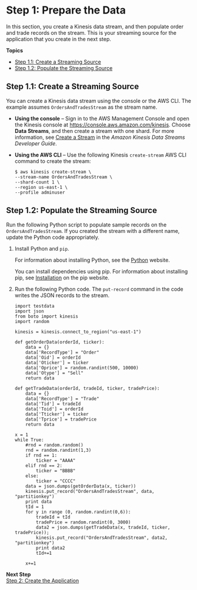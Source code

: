 # Step 1: Prepare the Data<a name="tworecordtypes-prepare"></a>

In this section, you create a Kinesis data stream, and then populate order and trade records on the stream\. This is your streaming source for the application that you create in the next step\.

**Topics**
+ [Step 1\.1: Create a Streaming Source](#tworecordtypes-prepare-create-stream)
+ [Step 1\.2: Populate the Streaming Source](#tworecordtypes-prepare-populate-stream)

## Step 1\.1: Create a Streaming Source<a name="tworecordtypes-prepare-create-stream"></a>

You can create a Kinesis data stream using the console or the AWS CLI\. The example assumes `OrdersAndTradesStream` as the stream name\. 
+ **Using the console** – Sign in to the AWS Management Console and open the Kinesis console at [https://console\.aws\.amazon\.com/kinesis](https://console.aws.amazon.com/kinesis)\. Choose **Data Streams**, and then create a stream with one shard\. For more information, see [Create a Stream](http://docs.aws.amazon.com/streams/latest/dev/learning-kinesis-module-one-create-stream.html) in the *Amazon Kinesis Data Streams Developer Guide*\.
+ **Using the AWS CLI** – Use the following Kinesis `create-stream` AWS CLI command to create the stream:

  ```
  $ aws kinesis create-stream \
  --stream-name OrdersAndTradesStream \
  --shard-count 1 \
  --region us-east-1 \
  --profile adminuser
  ```

## Step 1\.2: Populate the Streaming Source<a name="tworecordtypes-prepare-populate-stream"></a>

Run the following Python script to populate sample records on the `OrdersAndTradesStream`\. If you created the stream with a different name, update the Python code appropriately\. 

1. Install Python and `pip`\.

   For information about installing Python, see the [Python](https://www.python.org/) website\. 

   You can install dependencies using pip\. For information about installing pip, see [Installation](https://pip.pypa.io/en/stable/installing/) on the pip website\.

1. Run the following Python code\. The `put-record` command in the code writes the JSON records to the stream\.

   ```
   import testdata
   import json
   from boto import kinesis
   import random
   
   kinesis = kinesis.connect_to_region("us-east-1")
   
   def getOrderData(orderId, ticker):
       data = {}
       data['RecordType'] = "Order"
       data['Oid'] = orderId
       data['Oticker'] = ticker
       data['Oprice'] = random.randint(500, 10000)
       data['Otype'] = "Sell"
       return data
   
   def getTradeData(orderId, tradeId, ticker, tradePrice):
       data = {}
       data['RecordType'] = "Trade"
       data['Tid'] = tradeId
       data['Toid'] = orderId
       data['Tticker'] = ticker
       data['Tprice'] = tradePrice
       return data
   
   x = 1
   while True:
       #rnd = random.random()
       rnd = random.randint(1,3)
       if rnd == 1:
           ticker = "AAAA"
       elif rnd == 2:
           ticker = "BBBB"
       else:
           ticker = "CCCC"
       data = json.dumps(getOrderData(x, ticker))
       kinesis.put_record("OrdersAndTradesStream", data, "partitionkey")
       print data
       tId = 1
       for y in range (0, random.randint(0,6)):
           tradeId = tId
           tradePrice = random.randint(0, 3000)
           data2 = json.dumps(getTradeData(x, tradeId, ticker, tradePrice));
           kinesis.put_record("OrdersAndTradesStream", data2, "partitionkey")
           print data2
           tId+=1
           
       x+=1
   ```

**Next Step**  
 [Step 2: Create the Application](tworecordtypes-create-app.md)